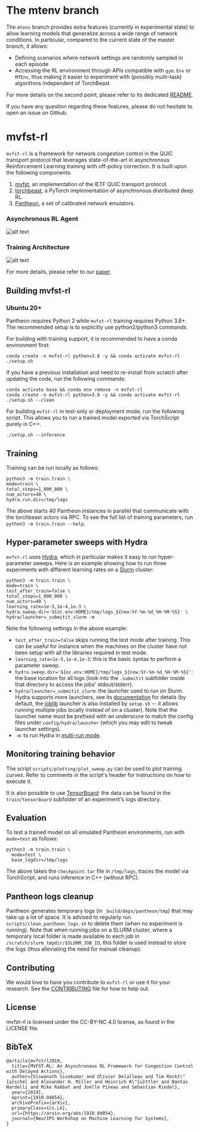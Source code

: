 # The mtenv branch

The ``mtenv`` branch provides extra features (currently in experimental state) to allow learning
models that generalize across a wide range of network conditions.
In particular, compared to the current state of the master branch, it allows:

- Defining scenarios where network settings are randomly sampled in each episode
- Accessing the RL environment through APIs compatible with ``gym.Env`` or ``MTEnv``, thus
  making it easier to experiment with (possibly multi-task) algorithms independent of TorchBeast

For more details on the second point, please refer to its dedicated
[README](https://github.com/facebookresearch/mvfst-rl/tree/mtenv/gym_env).

If you have any question regarding these features, please do not hesitate to open an issue on Github.

# mvfst-rl

`mvfst-rl` is a framework for network congestion control in the QUIC transport protocol
that leverages state-of-the-art in asynchronous Reinforcement Learning training with
off-policy correction. It is built upon the following components:

1. [mvfst](https://github.com/facebookincubator/mvfst), an implementation of the IETF QUIC transport protocol.
2. [torchbeast](https://github.com/facebookresearch/torchbeast), a PyTorch implementation of asynchronous distributed deep RL.
3. [Pantheon](https://github.com/StanfordSNR/pantheon), a set of calibrated network emulators.

### Asynchronous RL Agent

![alt text](figures/rl_agent.png "RL Agent")


### Training Architecture

![alt text](figures/training_architecture.png "Training Architecture")


For more details, please refer to our [paper](https://arxiv.org/abs/1910.04054).

## Building mvfst-rl

### Ubuntu 20+

Pantheon requires Python 2 while `mvfst-rl` training requires Python 3.8+. The recommended setup is to explicitly use python2/python3 commands.

For building with training support, it is recommended to have a conda environment first:
```shell
conda create -n mvfst-rl python=3.8 -y && conda activate mvfst-rl
./setup.sh
```

If you have a previous installation and need to re-install from scratch after updating
the code, run the following commands:
```shell
conda activate base && conda env remove -n mvfst-rl
conda create -n mvfst-rl python=3.8 -y && conda activate mvfst-rl
./setup.sh --clean
```

For building `mvfst-rl` in test-only or deployment mode, run the following script.
This allows you to run a trained model exported via TorchScript purely in C++.
```
./setup.sh --inference
```

## Training

Training can be run locally as follows:
```shell
python3 -m train.train \
mode=train \
total_steps=1_000_000 \
num_actors=40 \
hydra.run.dir=/tmp/logs
```

The above starts 40 Pantheon instances in parallel that communicate with the torchbeast actors via RPC.
To see the full list of training parameters, run `python3 -m train.train --help`.

## Hyper-parameter sweeps with Hydra

`mvfst-rl` uses [Hydra](https://hydra.cc/), which in particular makes it easy to run
hyper-parameter sweeps. Here is an example showing how to run three  experiments with
different learning rates on a [Slurm](https://slurm.schedmd.com/overview.html) cluster:
```shell
python3 -m train.train \
mode=train \
test_after_train=false \
total_steps=1_000_000 \
num_actors=40 \
learning_rate=1e-5,1e-4,1e-3 \
hydra.sweep.dir='${oc.env:HOME}/tmp/logs_${now:%Y-%m-%d_%H-%M-%S}' \
hydra/launcher=_submitit_slurm -m
```

Note the following settings in the above example:
* `test_after_train=false` skips running the test mode after training. This can be useful
  for instance when the machines on the cluster have not been setup with all the libraries
  required in test mode.
* `learning_rate=1e-5,1e-4,1e-3`: this is the basic syntax to perform a parameter sweep.
* `hydra.sweep.dir='${oc.env:HOME}/tmp/logs_${now:%Y-%m-%d_%H-%M-%S}'`: the base location for all logs
  (look into the `.submitit` subfolder inside that directory to access the jobs' stdout/stderr).
* `hydra/launcher=_submitit_slurm`: the launcher used to run on Slurm. Hydra supports more
  launchers, see its [documentation](https://hydra.cc/docs/intro) for details (by default,
  the [joblib](https://hydra.cc/docs/plugins/joblib_launcher) launcher is also installed
  by `setup.sh` -- it allows running multiple jobs locally instead of on a cluster).
  Note that the launcher name must be prefixed with an underscore to match the config files
  under `config/hydra/launcher` (which you may edit to tweak launcher settings).
* `-m`: to run Hydra in [multi-run mode](https://hydra.cc/docs/next/tutorials/basic/running_your_app/multi-run/).

## Monitoring training behavior

The script `scripts/plotting/plot_sweep.py` can be used to plot training curves.
Refer to comments in the script's header for instructions on how to execute it.

It is also possible to use [TensorBoard](https://www.tensorflow.org/tensorboard):
the data can be found in the `train/tensorboard` subfolder of an experiment's logs directory.


## Evaluation

To test a trained model on all emulated Pantheon environments, run with `mode=test` as follows:
```
python3 -m train.train \
  mode=test \
  base_logdir=/tmp/logs
```

The above takes the `checkpoint.tar` file in `/tmp/logs`, traces the model via TorchScript,
and runs inference in C++ (without RPC).

## Pantheon logs cleanup

Pantheon generates temporary logs (in `_build/deps/pantheon/tmp`) that may take up a lot of space.
It is advised to regularly run `scripts/clean_pantheon_logs.sh` to delete them (when no experiment is running).
Note that when running jobs on a SLURM cluster, where a temporary local folder is made available to
each job in `/scratch/slurm_tmpdir/$SLURM_JOB_ID`, this folder is used instead to store the logs
(thus alleviating the need for manual cleanup).

## Contributing
We would love to have you contribute to `mvfst-rl` or use it for your research.
See the [CONTRIBUTING](CONTRIBUTING.md) file for how to help out.

## License
mvfst-rl is licensed under the CC-BY-NC 4.0 license, as found in the LICENSE file.

## BibTeX

```
@article{mvfstrl2019,
  title={MVFST-RL: An Asynchronous RL Framework for Congestion Control with Delayed Actions},
  author={Viswanath Sivakumar and Olivier Delalleau and Tim Rockt\"{a}schel and Alexander H. Miller and Heinrich K\"{u}ttler and Nantas Nardelli and Mike Rabbat and Joelle Pineau and Sebastian Riedel},
  year={2019},
  eprint={1910.04054},
  archivePrefix={arXiv},
  primaryClass={cs.LG},
  url={https://arxiv.org/abs/1910.04054},
  journal={NeurIPS Workshop on Machine Learning for Systems},
}
```
